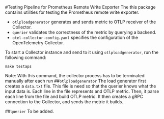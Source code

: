 #Testing Pipeline for Prometheus Remote Write Exporter
The this package contains utilities for testing the Prometheus remote write exporter. 

- `otlploadgenerator` generates and
sends metric to OTLP receiver of the Collector. 
- `querier` validates the correctness of the metric by querying a backend.
- `otel-collector-config.yaml` specifies the configuration of the OpenTelemetry Collector.

To start a Collector instance and send to it using `otlploadgenerator`, run the following command:

```
make testaps
```
Note: With this command, the collector process has to be terminated manually after each run
##`otlploadgenerator`
The load generator first creates a `data.txt` file. This file is need so that the querier knows what the input data is.
Each line in the file represents and OTLP metric. Then, it parse each line from the file and build OTLP metric. 
It then creates a gRPC connection to the Collector, and sends the metric it builds. 

##`querier`
To be added.
